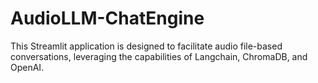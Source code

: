 # AudioLLM-ChatEngine
This Streamlit application is designed to facilitate audio file-based conversations, leveraging the capabilities of Langchain, ChromaDB, and OpenAI.
